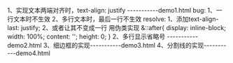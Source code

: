1、实现文本两端对齐时，text-align: justify -----------demo1.html
bug:
    1、一行文本时不生效
    2、多行文本时，最后一行不生效
resolve:
    1、添加text-align-last: justify;
    2、或者让其不变成一行 用伪类实现
        &::after{
            display: inline-block;
            width: 100%;
            content: '';
            height: 0;
        }
2、多行显示省略号 -----------demo2.html
3、细边框的实现-----------demo3.html
4、分割线的实现-----------demo4.html